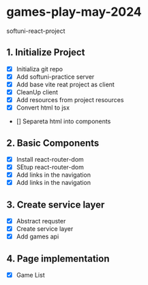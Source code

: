 # games-play-may-2024

softuni-react-project

## 1. Initialize Project

- [x] Initializa git repo
- [x] Add softuni-practice server
- [x] Add base vite reat project as client
- [x] CleanUp client
- [x] Add resources from project resources
- [x] Convert html to jsx
- [] Separeta html into components

## 2. Basic Components

- [x] Install react-router-dom
- [x] SEtup react-router-dom
- [x] Add links in the navigation
- [x] Add links in the navigation
## 3. Create service layer
- [x] Abstract requster 
- [x] Create service layer 
- [x] Add games api 

## 4. Page implementation
- [x] Game List
